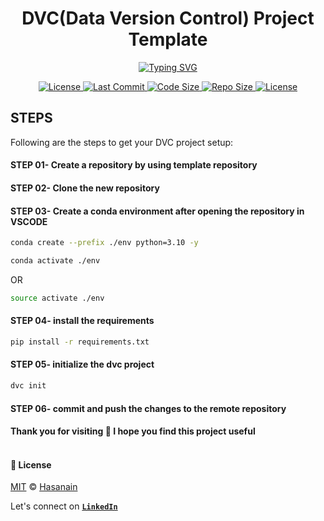 <p align="center">
    <b>
        <h1 align="center">DVC(Data Version Control) Project Template</h1>
    </b>
</p>
<p align="center">
<a href="https://github.com/Hassi34/dvc-project-template">
    <img src="https://readme-typing-svg.demolab.com?font=Georgia&c=g&size=18&duration=3000&pause=6000&multiline=True&center=true&width=800&height=40&lines=A boilerplate template for DVC(Data Version Control) Project;" alt="Typing SVG" />
</a>
</p>
<p align="center">
    <a href="https://www.python.org/downloads/">
        <img alt="License" src="https://img.shields.io/badge/python-3.7%20%7C%203.8%20%7C%203.9%20%7C%203.10-g.svg">
    </a>
    <a href="https://github.com/Hassi34/dvc-project-template">
        <img alt="Last Commit" src="https://img.shields.io/github/last-commit/hassi34/dvc-project-template/main?color=g">
    </a>
    <a href="https://github.com/Hassi34/dvc-project-template">
        <img alt="Code Size" src="https://img.shields.io/github/languages/code-size/hassi34/dvc-project-template?color=g">
    </a>
    <a href="https://github.com/Hassi34/Odvc-project-template">
        <img alt="Repo Size" src="https://img.shields.io/github/repo-size/hassi34/dvc-project-template?color=g">
    </a>
    <a href="https://github.com/Hassi34/dvc-project-template/blob/main/LICENSE">
        <img alt="License" src="https://img.shields.io/github/license/hassi34/dvc-project-template?color=g">
    </a>

## STEPS
Following are the steps to get your DVC project setup:

#### STEP 01- Create a repository by using template repository

#### STEP 02- Clone the new repository

#### STEP 03- Create a conda environment after opening the repository in VSCODE

```bash
conda create --prefix ./env python=3.10 -y
```

```bash
conda activate ./env
```
OR
```bash
source activate ./env
```

#### STEP 04- install the requirements
```bash
pip install -r requirements.txt
```

#### STEP 05- initialize the dvc project
```bash
dvc init
```

#### STEP 06- commit and push the changes to the remote repository 


#### **Thank you for visiting 🙏 I hope you find this project useful**<br><br>

#### **📃 License**
[MIT][license] © [Hasanain][website]

[license]: https://github.com/Hassi34/dvc-project-template/blob/main/LICENSE
[website]: https://hasanain.aicaliber.com

Let's connect on **[``LinkedIn``](https://www.linkedin.com/in/hasanain-mehmood)** <br>